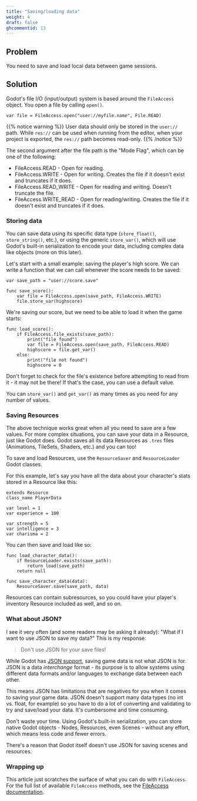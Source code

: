 ```yaml
---
title: "Saving/loading data"
weight: 4
draft: false
ghcommentid: 13
---
```


## Problem

You need to save and load local data between game sessions.

## Solution

Godot's file I/O (input/output) system is based around the `FileAccess` object. You open a file by calling `open()`.

```gdscript
var file = FileAccess.open("user://myfile.name", File.READ)
```

{{% notice warning %}}
User data should only be stored in the `user://` path. While `res://` can be used when running from the editor, when your project is exported, the `res://` path becomes read-only.
{{% /notice %}}

The second argument after the file path is the "Mode Flag", which can be one of the following:

* FileAccess.READ - Open for reading.
* FileAccess.WRITE - Open for writing. Creates the file if it doesn't exist and truncates if it does.
* FileAccess.READ_WRITE - Open for reading and writing. Doesn't truncate the file.
* FileAccess.WRITE_READ - Open for reading/writing. Creates the file if it doesn't exist and truncates if it does.

### Storing data

You can save data using its specific data type (`store_float()`, `store_string()`, etc.), or using the generic `store_var()`, which will use Godot's built-in serialization to encode your data, including complex data like objects (more on this later).

Let's start with a small example: saving the player's high score. We can write a function that we can call whenever the score needs to be saved:

```gdscript
var save_path = "user://score.save"

func save_score():
    var file = FileAccess.open(save_path, FileAccess.WRITE)
    file.store_var(highscore)
```

We're saving our score, but we need to be able to load it when the game starts:

```gdscript
func load_score():
    if FileAccess.file_exists(save_path):
        print("file found")
        var file = FileAccess.open(save_path, FileAccess.READ)
        highscore = file.get_var()
    else:
        print("file not found")
        highscore = 0
```

Don't forget to check for the file's existence before attempting to read from it - it may not be there! If that's the case, you can use a default value.

You can `store_var()` and `get_var()` as many times as you need for any number of values.

### Saving Resources

The above technique works great when all you need to save are a few values. For more complex situations, you can save your data in a Resource, just like Godot does. Godot saves all its data Resources as `.tres` files (Animations, TileSets, Shaders, etc.) and you can too!

To save and load Resources, use the `ResourceSaver` and `ResourceLoader` Godot classes.

For this example, let's say you have all the data about your character's stats stored in a Resource like this:

```
extends Resource
class_name PlayerData

var level = 1
var experience = 100

var strength = 5
var intelligence = 3
var charisma = 2
```

You can then save and load like so:


```
func load_character_data():
    if ResourceLoader.exists(save_path):
        return load(save_path)
    return null

func save_character_data(data):
    ResourceSaver.save(save_path, data)
```

Resources can contain subresources, so you could have your player's inventory Resource included as well, and so on.

### What about JSON?

I see it very often (and some readers may be asking it already): "What if I want to use JSON to save my data?" This is my response:

> Don't use JSON for your save files!

While Godot has [JSON support](https://docs.godotengine.org/en/latest/classes/class_json.html), saving game data is not what JSON is for. JSON is a data *interchange* format - its purpose is to allow systems using different data formats and/or languages to exchange data between each other.

This means JSON has limitations that are negatives for you when it comes to saving your game data. JSON doesn't support many data types (no int vs. float, for example) so you have to do a lot of converting and validating to try and save/load your data. It's cumbersome and time consuming.

Don't waste your time. Using Godot's built-in serialization, you can store native Godot objects - Nodes, Resources, even Scenes - without any effort, which means less code and fewer errors.

There's a reason that Godot itself doesn't use JSON for saving scenes and resources.

### Wrapping up

This article just scratches the surface of what you can do with `FileAccess`. For the full list of available `FileAccess` methods, see the [FileAccess documentation](https://docs.godotengine.org/en/stable/classes/class_fileaccess.html).